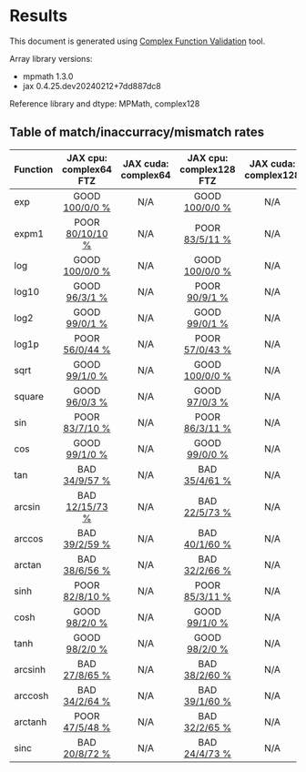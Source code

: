 
# Results

This document is generated using [Complex Function Validation](https://github.com/pearu/complex_function_validation) tool.

Array library versions:
- mpmath 1.3.0
- jax 0.4.25.dev20240212+7dd887dc8

Reference library and dtype: MPMath, complex128

## Table of match/inaccurracy/mismatch rates

 | Function | JAX cpu: complex64 FTZ | JAX cuda: complex64 | JAX cpu: complex128 FTZ | JAX cuda: complex128 | 
 | :---- | :----: | :----: | :----: | :----: | 
 | exp | GOOD [100/0/0 %](data/exp_MPMath_complex128_cpu_versus_JAX_complex64_cpu.txt) | N/A | GOOD [100/0/0 %](data/exp_MPMath_complex128_cpu_versus_JAX_complex128_cpu.txt) | N/A | 
 | expm1 | POOR [80/10/10 %](data/expm1_MPMath_complex128_cpu_versus_JAX_complex64_cpu.txt) | N/A | POOR [83/5/11 %](data/expm1_MPMath_complex128_cpu_versus_JAX_complex128_cpu.txt) | N/A | 
 | log | GOOD [100/0/0 %](data/log_MPMath_complex128_cpu_versus_JAX_complex64_cpu.txt) | N/A | GOOD [100/0/0 %](data/log_MPMath_complex128_cpu_versus_JAX_complex128_cpu.txt) | N/A | 
 | log10 | GOOD [96/3/1 %](data/log10_MPMath_complex128_cpu_versus_JAX_complex64_cpu.txt) | N/A | POOR [90/9/1 %](data/log10_MPMath_complex128_cpu_versus_JAX_complex128_cpu.txt) | N/A | 
 | log2 | GOOD [99/0/1 %](data/log2_MPMath_complex128_cpu_versus_JAX_complex64_cpu.txt) | N/A | GOOD [99/0/1 %](data/log2_MPMath_complex128_cpu_versus_JAX_complex128_cpu.txt) | N/A | 
 | log1p | POOR [56/0/44 %](data/log1p_MPMath_complex128_cpu_versus_JAX_complex64_cpu.txt) | N/A | POOR [57/0/43 %](data/log1p_MPMath_complex128_cpu_versus_JAX_complex128_cpu.txt) | N/A | 
 | sqrt | GOOD [99/1/0 %](data/sqrt_MPMath_complex128_cpu_versus_JAX_complex64_cpu.txt) | N/A | GOOD [100/0/0 %](data/sqrt_MPMath_complex128_cpu_versus_JAX_complex128_cpu.txt) | N/A | 
 | square | GOOD [96/0/3 %](data/square_MPMath_complex128_cpu_versus_JAX_complex64_cpu.txt) | N/A | GOOD [97/0/3 %](data/square_MPMath_complex128_cpu_versus_JAX_complex128_cpu.txt) | N/A | 
 | sin | POOR [83/7/10 %](data/sin_MPMath_complex128_cpu_versus_JAX_complex64_cpu.txt) | N/A | POOR [86/3/11 %](data/sin_MPMath_complex128_cpu_versus_JAX_complex128_cpu.txt) | N/A | 
 | cos | GOOD [99/1/0 %](data/cos_MPMath_complex128_cpu_versus_JAX_complex64_cpu.txt) | N/A | GOOD [99/0/0 %](data/cos_MPMath_complex128_cpu_versus_JAX_complex128_cpu.txt) | N/A | 
 | tan | BAD [34/9/57 %](data/tan_MPMath_complex128_cpu_versus_JAX_complex64_cpu.txt) | N/A | BAD [35/4/61 %](data/tan_MPMath_complex128_cpu_versus_JAX_complex128_cpu.txt) | N/A | 
 | arcsin | BAD [12/15/73 %](data/arcsin_MPMath_complex128_cpu_versus_JAX_complex64_cpu.txt) | N/A | BAD [22/5/73 %](data/arcsin_MPMath_complex128_cpu_versus_JAX_complex128_cpu.txt) | N/A | 
 | arccos | BAD [39/2/59 %](data/arccos_MPMath_complex128_cpu_versus_JAX_complex64_cpu.txt) | N/A | BAD [40/1/60 %](data/arccos_MPMath_complex128_cpu_versus_JAX_complex128_cpu.txt) | N/A | 
 | arctan | BAD [38/6/56 %](data/arctan_MPMath_complex128_cpu_versus_JAX_complex64_cpu.txt) | N/A | BAD [32/2/66 %](data/arctan_MPMath_complex128_cpu_versus_JAX_complex128_cpu.txt) | N/A | 
 | sinh | POOR [82/8/10 %](data/sinh_MPMath_complex128_cpu_versus_JAX_complex64_cpu.txt) | N/A | POOR [85/3/11 %](data/sinh_MPMath_complex128_cpu_versus_JAX_complex128_cpu.txt) | N/A | 
 | cosh | GOOD [98/2/0 %](data/cosh_MPMath_complex128_cpu_versus_JAX_complex64_cpu.txt) | N/A | GOOD [99/1/0 %](data/cosh_MPMath_complex128_cpu_versus_JAX_complex128_cpu.txt) | N/A | 
 | tanh | GOOD [98/2/0 %](data/tanh_MPMath_complex128_cpu_versus_JAX_complex64_cpu.txt) | N/A | GOOD [98/2/0 %](data/tanh_MPMath_complex128_cpu_versus_JAX_complex128_cpu.txt) | N/A | 
 | arcsinh | BAD [27/8/65 %](data/arcsinh_MPMath_complex128_cpu_versus_JAX_complex64_cpu.txt) | N/A | BAD [38/2/60 %](data/arcsinh_MPMath_complex128_cpu_versus_JAX_complex128_cpu.txt) | N/A | 
 | arccosh | BAD [34/2/64 %](data/arccosh_MPMath_complex128_cpu_versus_JAX_complex64_cpu.txt) | N/A | BAD [39/1/60 %](data/arccosh_MPMath_complex128_cpu_versus_JAX_complex128_cpu.txt) | N/A | 
 | arctanh | POOR [47/5/48 %](data/arctanh_MPMath_complex128_cpu_versus_JAX_complex64_cpu.txt) | N/A | BAD [32/2/65 %](data/arctanh_MPMath_complex128_cpu_versus_JAX_complex128_cpu.txt) | N/A | 
 | sinc | BAD [20/8/72 %](data/sinc_MPMath_complex128_cpu_versus_JAX_complex64_cpu.txt) | N/A | BAD [24/4/73 %](data/sinc_MPMath_complex128_cpu_versus_JAX_complex128_cpu.txt) | N/A | 
